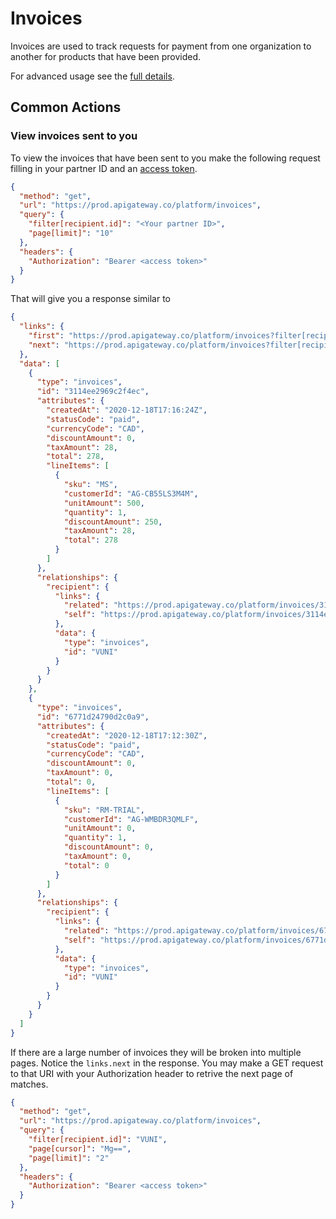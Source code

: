 # Invoices

Invoices are used to track requests for payment from one organization to another for products that have been provided. 

For advanced usage see the [full details](https://vendasta.stoplight.io/docs/openapi-specs/openapi/platform/platform.yaml/paths/~1invoices/get).

## Common Actions

### View invoices sent to you

To view the invoices that have been sent to you make the following request filling in your partner ID and an [access token](https://vendasta.stoplight.io/docs/openapi-specs/docs/2.-Authorization/2-legged-oauth/3.-UsingAServiceAccount.md).

```json http
{
  "method": "get",
  "url": "https://prod.apigateway.co/platform/invoices",
  "query": {
    "filter[recipient.id]": "<Your partner ID>",
    "page[limit]": "10"
  },
  "headers": {
    "Authorization": "Bearer <access token>"
  }
}
```

That will give you a response similar to 

```json
{
  "links": {
    "first": "https://prod.apigateway.co/platform/invoices?filter[recipient.id]=VUNI&page[cursor]=&page[limit]=2",
    "next": "https://prod.apigateway.co/platform/invoices?filter[recipient.id]=VUNI&page[cursor]=Mg==&page[limit]=2"
  },
  "data": [
    {
      "type": "invoices",
      "id": "3114ee2969c2f4ec",
      "attributes": {
        "createdAt": "2020-12-18T17:16:24Z",
        "statusCode": "paid",
        "currencyCode": "CAD",
        "discountAmount": 0,
        "taxAmount": 28,
        "total": 278,
        "lineItems": [
          {
            "sku": "MS",
            "customerId": "AG-CB55LS3M4M",
            "unitAmount": 500,
            "quantity": 1,
            "discountAmount": 250,
            "taxAmount": 28,
            "total": 278
          }
        ]
      },
      "relationships": {
        "recipient": {
          "links": {
            "related": "https://prod.apigateway.co/platform/invoices/3114ee2969c2f4ec/recipient",
            "self": "https://prod.apigateway.co/platform/invoices/3114ee2969c2f4ec/relationships/recipient"
          },
          "data": {
            "type": "invoices",
            "id": "VUNI"
          }
        }
      }
    },
    {
      "type": "invoices",
      "id": "6771d24790d2c0a9",
      "attributes": {
        "createdAt": "2020-12-18T17:12:30Z",
        "statusCode": "paid",
        "currencyCode": "CAD",
        "discountAmount": 0,
        "taxAmount": 0,
        "total": 0,
        "lineItems": [
          {
            "sku": "RM-TRIAL",
            "customerId": "AG-WMBDR3QMLF",
            "unitAmount": 0,
            "quantity": 1,
            "discountAmount": 0,
            "taxAmount": 0,
            "total": 0
          }
        ]
      },
      "relationships": {
        "recipient": {
          "links": {
            "related": "https://prod.apigateway.co/platform/invoices/6771d24790d2c0a9/recipient",
            "self": "https://prod.apigateway.co/platform/invoices/6771d24790d2c0a9/relationships/recipient"
          },
          "data": {
            "type": "invoices",
            "id": "VUNI"
          }
        }
      }
    }
  ]
}
```

If there are a large number of invoices they will be broken into multiple pages. Notice the `links.next` in the response. You may make a GET request to that URI with your Authorization header to retrive the next page of matches. 

```json http
{
  "method": "get",
  "url": "https://prod.apigateway.co/platform/invoices",
  "query": {
    "filter[recipient.id]": "VUNI",
    "page[cursor]": "Mg==",
    "page[limit]": "2"
  },
  "headers": {
    "Authorization": "Bearer <access token>"
  }
}
```
